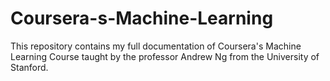 # Coursera-s-Machine-Learning
This repository contains my full documentation of Coursera's Machine Learning Course taught by the professor Andrew Ng from the University of Stanford.
